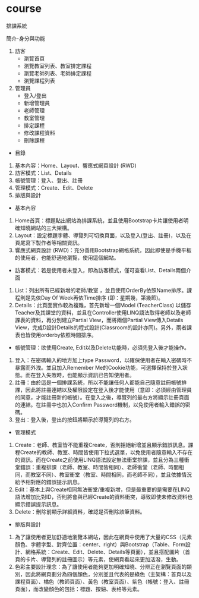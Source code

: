 # course
排課系統

簡介-身分與功能
1. 訪客
    - 瀏覽首頁
    - 瀏覽教室列表、教室排定課程
    - 瀏覽老師列表、老師排定課程
    - 瀏覽課程列表
2. 管理員
    - 登入/登出
    - 新增管理員
    - 老師管理
    - 教室管理
    - 排定課程
    - 修改課程資料
    - 刪除課程

- 目錄
1. 基本內容：Home、Layout、響應式網頁設計 (RWD)
2. 訪客模式：List、Details
3. 帳號管理：登入、登出、註冊
4. 管理模式：Create、Edit、Delete
5. 排版與設計

- 基本內容
1.	Home首頁：標題點出網站為排課系統，並且使用Bootstrap卡片讓使用者明確知曉網站的三大架構。
2.	Layout：設定標題字體、導覽列可切換頁面，以及登入(登出、註冊)，以及在頁尾寫下製作者等相關資訊。
3.	響應式網頁設計 (RWD)：充分善用Bootstrap網格系統，因此即使是手機平板的使用者，也能舒適地瀏覽，使用這個網站。

- 訪客模式：若是使用者未登入，即為訪客模式，僅可查看List、Details兩個介面
1.	List：列出所有已經新增的老師/教室 ，並且使用OrderBy依照Name排序。課程則是先依Day Of Week再依Time排序 (即：星期幾，第幾節)。  
2.	Details：此頁面實作較為複雜，首先新增一個Model (TeacherClass) 以儲存Teacher及其課堂的資料，並且在Controller使用LINQ語法取得老師以及老師課表的資料，再分別建立Partial View，而將兩個Partial View傳入Details View，完成D設計Details的程式設計(Classroom的設計亦同)。另外，兩者課表也皆使用orderby依照時間排序。 

- 帳號管理：欲使用Create, Edit以及Delete功能時，必須先登入後才能操作。
1.	登入：在密碼輸入的地方加上type Password，以確保使用者在輸入密碼時不暴露而外洩。並且加入Remember Me的Cookie功能，可選擇保持於登入狀態。而在登入失敗時，也能顯示資訊已告知使用者。
2.	註冊：由於這是一個排課系統，所以不能讓任何人都能自己隨意註冊帳號排課，因此將註冊連結以及權限設定在登入後才能使用（意即：必須經由管理員的同意，才能註冊新的帳號）。在登入之後，導覽列的最右方將顯示註冊頁面的連結。在註冊中也加入Confirm Password機制，以免使用者輸入錯誤的密碼。
3.	登出：登入後，登出的按鈕將顯示於導覽列的右方。
  
- 管理模式
1.	Create：老師、教室皆不能重複Create，否則拒絕新增並且顯示錯誤訊息。課程Create的教師、教室、時間皆使用下拉式選單，以免使用者隨意輸入不存在的資訊。而在Create之前使用LINQ語法設定無法衝堂排課，並且分為三種衝堂錯誤：重複排課（老師、教室、時間皆相同）、老師衝堂（老師、時間相同，而教室不同）、教室衝堂（教室、時間相同，而老師不同），並且依據情況給予相對應的錯誤提示訊息。    
2.	Edit：基本上與Create相同無法衝堂/重複新增，但是最重要的是需要在LINQ語法增加比對ID，否則將會與已經Create的資料衝突，導致即使未修改資料也顯示錯誤提示訊息。
3.	Delete：刪除前顯示詳細資料，確認是否刪除該筆資料。

- 排版與設計
1. 為了讓使用者更加舒適地瀏覽本網站，因此在網頁中使用了大量的CSS（元素顏色、字體字型、對齊位置：center、right）與Bootstrap（Table、Form設計、網格系統：Create、Edit、Delete、Details等頁面），並且搭配圖片（首頁的卡片、導覽列的註冊圖示）等元素，使網頁看起來更加活潑，生動。
2. 色彩主要設計理念：為了讓使用者能夠更加明確知曉、分辨正在瀏覽頁面的類別，因此將網頁劃分為四個顏色，分別並且代表的是綠色（主架構：首頁以及課程頁面）、橘色（教師頁面）、黃色（教室頁面）、紫色（帳號：登入、註冊頁面），而改變顏色的包括：標題、按鈕、表格等元素。
